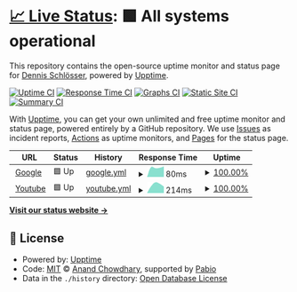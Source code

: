 # [📈 Live Status](https://dschloesser-twain.github.io/upcheck): <!--live status--> **🟩 All systems operational**

This repository contains the open-source uptime monitor and status page for [Dennis Schlösser](https://www.anchorpoint.app/), powered by [Upptime](https://github.com/upptime/upptime).

[![Uptime CI](https://github.com/dschloesser-twain/upcheck/workflows/Uptime%20CI/badge.svg)](https://github.com/dschloesser-twain/upcheck/actions?query=workflow%3A%22Uptime+CI%22)
[![Response Time CI](https://github.com/dschloesser-twain/upcheck/workflows/Response%20Time%20CI/badge.svg)](https://github.com/dschloesser-twain/upcheck/actions?query=workflow%3A%22Response+Time+CI%22)
[![Graphs CI](https://github.com/dschloesser-twain/upcheck/workflows/Graphs%20CI/badge.svg)](https://github.com/dschloesser-twain/upcheck/actions?query=workflow%3A%22Graphs+CI%22)
[![Static Site CI](https://github.com/dschloesser-twain/upcheck/workflows/Static%20Site%20CI/badge.svg)](https://github.com/dschloesser-twain/upcheck/actions?query=workflow%3A%22Static+Site+CI%22)
[![Summary CI](https://github.com/dschloesser-twain/upcheck/workflows/Summary%20CI/badge.svg)](https://github.com/dschloesser-twain/upcheck/actions?query=workflow%3A%22Summary+CI%22)

With [Upptime](https://upptime.js.org), you can get your own unlimited and free uptime monitor and status page, powered entirely by a GitHub repository. We use [Issues](https://github.com/dschloesser-twain/upcheck/issues) as incident reports, [Actions](https://github.com/dschloesser-twain/upcheck/actions) as uptime monitors, and [Pages](https://dschloesser-twain.github.io/upcheck) for the status page.

<!--start: status pages-->
<!-- This summary is generated by Upptime (https://github.com/upptime/upptime) -->
<!-- Do not edit this manually, your changes will be overwritten -->
<!-- prettier-ignore -->
| URL | Status | History | Response Time | Uptime |
| --- | ------ | ------- | ------------- | ------ |
| <img alt="" src="https://icons.duckduckgo.com/ip3/www.google.com.ico" height="13"> [Google](https://www.google.com) | 🟩 Up | [google.yml](https://github.com/dschloesser-twain/upcheck/commits/HEAD/history/google.yml) | <details><summary><img alt="Response time graph" src="./graphs/google/response-time-week.png" height="20"> 80ms</summary><br><a href="https://dschloesser-twain.github.io/upcheck/history/google"><img alt="Response time 80" src="https://img.shields.io/endpoint?url=https%3A%2F%2Fraw.githubusercontent.com%2Fdschloesser-twain%2Fupcheck%2FHEAD%2Fapi%2Fgoogle%2Fresponse-time.json"></a><br><a href="https://dschloesser-twain.github.io/upcheck/history/google"><img alt="24-hour response time 82" src="https://img.shields.io/endpoint?url=https%3A%2F%2Fraw.githubusercontent.com%2Fdschloesser-twain%2Fupcheck%2FHEAD%2Fapi%2Fgoogle%2Fresponse-time-day.json"></a><br><a href="https://dschloesser-twain.github.io/upcheck/history/google"><img alt="7-day response time 80" src="https://img.shields.io/endpoint?url=https%3A%2F%2Fraw.githubusercontent.com%2Fdschloesser-twain%2Fupcheck%2FHEAD%2Fapi%2Fgoogle%2Fresponse-time-week.json"></a><br><a href="https://dschloesser-twain.github.io/upcheck/history/google"><img alt="30-day response time 80" src="https://img.shields.io/endpoint?url=https%3A%2F%2Fraw.githubusercontent.com%2Fdschloesser-twain%2Fupcheck%2FHEAD%2Fapi%2Fgoogle%2Fresponse-time-month.json"></a><br><a href="https://dschloesser-twain.github.io/upcheck/history/google"><img alt="1-year response time 80" src="https://img.shields.io/endpoint?url=https%3A%2F%2Fraw.githubusercontent.com%2Fdschloesser-twain%2Fupcheck%2FHEAD%2Fapi%2Fgoogle%2Fresponse-time-year.json"></a></details> | <details><summary><a href="https://dschloesser-twain.github.io/upcheck/history/google">100.00%</a></summary><a href="https://dschloesser-twain.github.io/upcheck/history/google"><img alt="All-time uptime 100.00%" src="https://img.shields.io/endpoint?url=https%3A%2F%2Fraw.githubusercontent.com%2Fdschloesser-twain%2Fupcheck%2FHEAD%2Fapi%2Fgoogle%2Fuptime.json"></a><br><a href="https://dschloesser-twain.github.io/upcheck/history/google"><img alt="24-hour uptime 100.00%" src="https://img.shields.io/endpoint?url=https%3A%2F%2Fraw.githubusercontent.com%2Fdschloesser-twain%2Fupcheck%2FHEAD%2Fapi%2Fgoogle%2Fuptime-day.json"></a><br><a href="https://dschloesser-twain.github.io/upcheck/history/google"><img alt="7-day uptime 100.00%" src="https://img.shields.io/endpoint?url=https%3A%2F%2Fraw.githubusercontent.com%2Fdschloesser-twain%2Fupcheck%2FHEAD%2Fapi%2Fgoogle%2Fuptime-week.json"></a><br><a href="https://dschloesser-twain.github.io/upcheck/history/google"><img alt="30-day uptime 100.00%" src="https://img.shields.io/endpoint?url=https%3A%2F%2Fraw.githubusercontent.com%2Fdschloesser-twain%2Fupcheck%2FHEAD%2Fapi%2Fgoogle%2Fuptime-month.json"></a><br><a href="https://dschloesser-twain.github.io/upcheck/history/google"><img alt="1-year uptime 100.00%" src="https://img.shields.io/endpoint?url=https%3A%2F%2Fraw.githubusercontent.com%2Fdschloesser-twain%2Fupcheck%2FHEAD%2Fapi%2Fgoogle%2Fuptime-year.json"></a></details>
| <img alt="" src="https://icons.duckduckgo.com/ip3/www.youtube.com.ico" height="13"> [Youtube](https://www.youtube.com) | 🟩 Up | [youtube.yml](https://github.com/dschloesser-twain/upcheck/commits/HEAD/history/youtube.yml) | <details><summary><img alt="Response time graph" src="./graphs/youtube/response-time-week.png" height="20"> 214ms</summary><br><a href="https://dschloesser-twain.github.io/upcheck/history/youtube"><img alt="Response time 214" src="https://img.shields.io/endpoint?url=https%3A%2F%2Fraw.githubusercontent.com%2Fdschloesser-twain%2Fupcheck%2FHEAD%2Fapi%2Fyoutube%2Fresponse-time.json"></a><br><a href="https://dschloesser-twain.github.io/upcheck/history/youtube"><img alt="24-hour response time 206" src="https://img.shields.io/endpoint?url=https%3A%2F%2Fraw.githubusercontent.com%2Fdschloesser-twain%2Fupcheck%2FHEAD%2Fapi%2Fyoutube%2Fresponse-time-day.json"></a><br><a href="https://dschloesser-twain.github.io/upcheck/history/youtube"><img alt="7-day response time 214" src="https://img.shields.io/endpoint?url=https%3A%2F%2Fraw.githubusercontent.com%2Fdschloesser-twain%2Fupcheck%2FHEAD%2Fapi%2Fyoutube%2Fresponse-time-week.json"></a><br><a href="https://dschloesser-twain.github.io/upcheck/history/youtube"><img alt="30-day response time 214" src="https://img.shields.io/endpoint?url=https%3A%2F%2Fraw.githubusercontent.com%2Fdschloesser-twain%2Fupcheck%2FHEAD%2Fapi%2Fyoutube%2Fresponse-time-month.json"></a><br><a href="https://dschloesser-twain.github.io/upcheck/history/youtube"><img alt="1-year response time 214" src="https://img.shields.io/endpoint?url=https%3A%2F%2Fraw.githubusercontent.com%2Fdschloesser-twain%2Fupcheck%2FHEAD%2Fapi%2Fyoutube%2Fresponse-time-year.json"></a></details> | <details><summary><a href="https://dschloesser-twain.github.io/upcheck/history/youtube">100.00%</a></summary><a href="https://dschloesser-twain.github.io/upcheck/history/youtube"><img alt="All-time uptime 100.00%" src="https://img.shields.io/endpoint?url=https%3A%2F%2Fraw.githubusercontent.com%2Fdschloesser-twain%2Fupcheck%2FHEAD%2Fapi%2Fyoutube%2Fuptime.json"></a><br><a href="https://dschloesser-twain.github.io/upcheck/history/youtube"><img alt="24-hour uptime 100.00%" src="https://img.shields.io/endpoint?url=https%3A%2F%2Fraw.githubusercontent.com%2Fdschloesser-twain%2Fupcheck%2FHEAD%2Fapi%2Fyoutube%2Fuptime-day.json"></a><br><a href="https://dschloesser-twain.github.io/upcheck/history/youtube"><img alt="7-day uptime 100.00%" src="https://img.shields.io/endpoint?url=https%3A%2F%2Fraw.githubusercontent.com%2Fdschloesser-twain%2Fupcheck%2FHEAD%2Fapi%2Fyoutube%2Fuptime-week.json"></a><br><a href="https://dschloesser-twain.github.io/upcheck/history/youtube"><img alt="30-day uptime 100.00%" src="https://img.shields.io/endpoint?url=https%3A%2F%2Fraw.githubusercontent.com%2Fdschloesser-twain%2Fupcheck%2FHEAD%2Fapi%2Fyoutube%2Fuptime-month.json"></a><br><a href="https://dschloesser-twain.github.io/upcheck/history/youtube"><img alt="1-year uptime 100.00%" src="https://img.shields.io/endpoint?url=https%3A%2F%2Fraw.githubusercontent.com%2Fdschloesser-twain%2Fupcheck%2FHEAD%2Fapi%2Fyoutube%2Fuptime-year.json"></a></details>

<!--end: status pages-->

[**Visit our status website →**](https://dschloesser-twain.github.io/upcheck)

## 📄 License

- Powered by: [Upptime](https://github.com/upptime/upptime)
- Code: [MIT](./LICENSE) © [Anand Chowdhary](https://anandchowdhary.com), supported by [Pabio](https://pabio.com)
- Data in the `./history` directory: [Open Database License](https://opendatacommons.org/licenses/odbl/1-0/)
